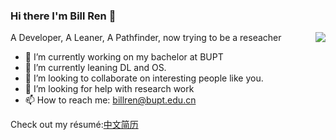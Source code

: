 ### Hi there I'm Bill Ren 👋

<img align="right" src="https://github-readme-stats.vercel.app/api?username=BillRencn&show_icons=true&icon_color=0366d6&bg_color=ffffff&hide_title=true" />
A Developer, A Leaner, A Pathfinder, now trying to be a reseacher

- 🔭 I’m currently working on my bachelor at BUPT
- 🌱 I’m currently leaning DL and OS.
- 👯 I’m looking to collaborate on interesting people like you.
- 🤔 I’m looking for help with research work
- 📫 How to reach me: billren@bupt.edu.cn

Check out my résumé:[中文简历]()
